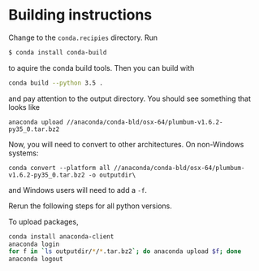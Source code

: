 # Building instructions


Change to the `conda.recipies` directory. Run
```bash
$ conda install conda-build
```
to aquire the conda build tools. Then you can build with
```bash
conda build --python 3.5 .
```
and pay attention to the output directory. You should see something that looks like
```
anaconda upload //anaconda/conda-bld/osx-64/plumbum-v1.6.2-py35_0.tar.bz2
```

Now, you will need to convert to other architectures. On non-Windows systems:
```
conda convert --platform all //anaconda/conda-bld/osx-64/plumbum-v1.6.2-py35_0.tar.bz2 -o outputdir\

```
and Windows users will need to add a `-f`.

Rerun the following steps for all python versions.


To upload packages,
```bash
conda install anaconda-client
anaconda login
for f in `ls outputdir/*/*.tar.bz2`; do anaconda upload $f; done
anaconda logout
```


